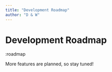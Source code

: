 ```yaml
---
title: "Development Roadmap"
author: "D & W"
---
```


# Development Roadmap

:roadmap

More features are planned, so stay tuned!

